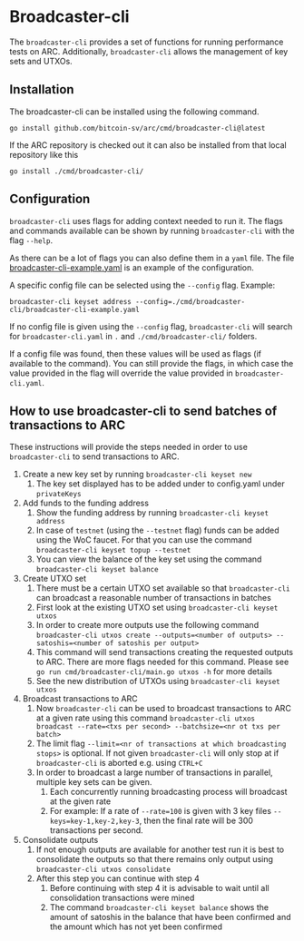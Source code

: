 
# Broadcaster-cli

The `broadcaster-cli` provides a set of functions for running performance tests on ARC. Additionally, `broadcaster-cli` allows the management of key sets and UTXOs.

## Installation

The broadcaster-cli can be installed using the following command.
```
go install github.com/bitcoin-sv/arc/cmd/broadcaster-cli@latest
```

If the ARC repository is checked out it can also be installed from that local repository like this
```
go install ./cmd/broadcaster-cli/
```

## Configuration

`broadcaster-cli` uses flags for adding context needed to run it. The flags and commands available can be shown by running `broadcaster-cli` with the flag `--help`.

As there can be a lot of flags you can also define them in a `yaml` file. The file [broadcaster-cli-example.yaml](./broadcaster-cli-example.yaml) is an example of the configuration.

A specific config file can be selected using the `--config` flag. Example:
```
broadcaster-cli keyset address --config=./cmd/broadcaster-cli/broadcaster-cli-example.yaml
```

If no config file is given using the `--config` flag, `broadcaster-cli` will search for `broadcaster-cli.yaml` in `.` and `./cmd/broadcaster-cli/` folders.

If a config file was found, then these values will be used as flags (if available to the command). You can still provide the flags, in which case the value provided in the flag will override the value provided in `broadcaster-cli.yaml`.

## How to use broadcaster-cli to send batches of transactions to ARC

These instructions will provide the steps needed in order to use `broadcaster-cli` to send transactions to ARC.

1. Create a new key set by running `broadcaster-cli keyset new`
    1. The key set displayed has to be added under to config.yaml under `privateKeys`
2. Add funds to the funding address
    1. Show the funding address by running `broadcaster-cli keyset address`
    2. In case of `testnet` (using the `--testnet` flag) funds can be added using the WoC faucet. For that you can use the command `broadcaster-cli keyset topup --testnet`
    3. You can view the balance of the key set using the command `broadcaster-cli keyset balance`
3. Create UTXO set
    1. There must be a certain UTXO set available so that `broadcaster-cli` can broadcast a reasonable number of transactions in batches
    2. First look at the existing UTXO set using `broadcaster-cli keyset utxos`
    3. In order to create more outputs use the following command `broadcaster-cli utxos create --outputs=<number of outputs> --satoshis=<number of satoshis per output>`
    4. This command will send transactions creating the requested outputs to ARC. There are more flags needed for this command. Please see `go run cmd/broadcaster-cli/main.go utxos -h` for more details
    5. See the new distribution of UTXOs using `broadcaster-cli keyset utxos`
4. Broadcast transactions to ARC
    1. Now `broadcaster-cli` can be used to broadcast transactions to ARC at a given rate using this command `broadcaster-cli utxos broadcast --rate=<txs per second> --batchsize=<nr ot txs per batch>`
    2. The limit flag `--limit=<nr of transactions at which broadcasting stops>` is optional. If not given `broadcaster-cli` will only stop at if `broadcaster-cli` is aborted e.g. using `CTRL+C`
    3. In order to broadcast a large number of transactions in parallel, multiple key sets can be given.
        1. Each concurrently running broadcasting process will broadcast at the given rate
        2. For example: If a rate of `--rate=100` is given with 3 key files `--keys=key-1,key-2,key-3`, then the final rate will be 300 transactions per second.
5. Consolidate outputs
    1. If not enough outputs are available for another test run it is best to consolidate the outputs so that there remains only output using `broadcaster-cli utxos consolidate`
    2. After this step you can continue with step 4
        1. Before continuing with step 4 it is advisable to wait until all consolidation transactions were mined
        2. The command `broadcaster-cli keyset balance` shows the amount of satoshis in the balance that have been confirmed and the amount which has not yet been confirmed
